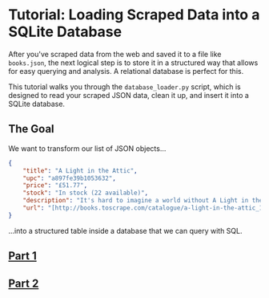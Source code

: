 # Tutorial: Loading Scraped Data into a SQLite Database

After you've scraped data from the web and saved it to a file like `books.json`, the next logical step is to store it in a structured way that allows for easy querying and analysis. A relational database is perfect for this.

This tutorial walks you through the `database_loader.py` script, which is designed to read your scraped JSON data, clean it up, and insert it into a SQLite database.

## The Goal

We want to transform our list of JSON objects...

```json
{
    "title": "A Light in the Attic",
    "upc": "a897fe39b1053632",
    "price": "£51.77",
    "stock": "In stock (22 available)",
    "description": "It's hard to imagine a world without A Light in the Attic...",
    "url": "[http://books.toscrape.com/catalogue/a-light-in-the-attic_1000/index.html](http://books.toscrape.com/catalogue/a-light-in-the-attic_1000/index.html)"
}
```

...into a structured table inside a database that we can query with SQL.


## [Part 1](doc/tutorial-part01.md)
## [Part 2](doc/tutorial-part02.md)